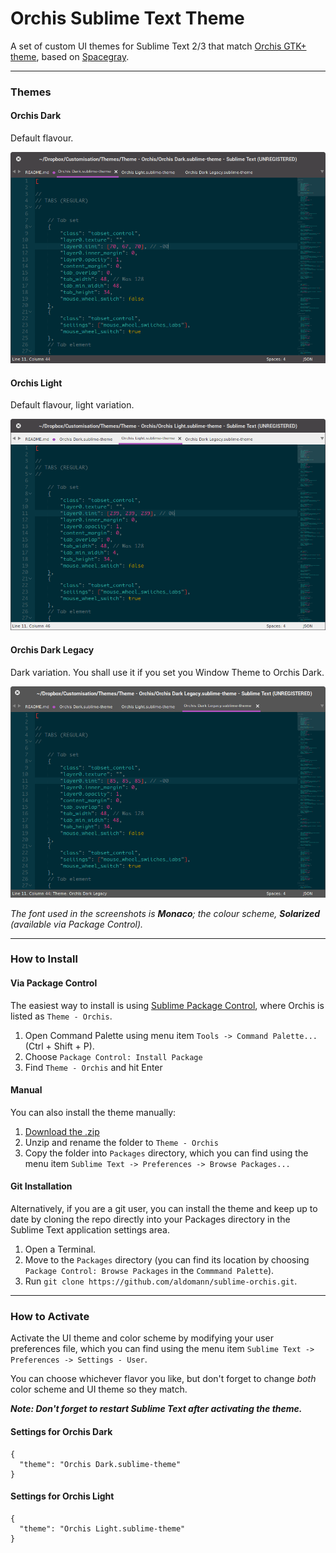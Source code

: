 # Orchis Sublime Text Theme

A set of custom UI themes for Sublime Text 2/3  that match [Orchis GTK+ theme](http://mokaproject.com/orchis-gtk-theme/), based on [Spacegray](https://github.com/kkga/spacegray).

***

### Themes

#### Orchis Dark

Default flavour.

![image](Screenshots/orchis-dark.png)

#### Orchis Light

Default flavour, light variation.

![image](Screenshots/orchis-light.png)

#### Orchis Dark Legacy

Dark variation. You shall use it if you set you Window Theme to Orchis Dark.

![image](Screenshots/orchis-dark-legacy.png)

*The font used in the screenshots is __Monaco__; the colour scheme, __Solarized__ (available via Package Control).*

***

### How to Install

#### Via Package Control

The easiest way to install is using [Sublime Package Control](https://sublime.wbond.net), where Orchis is listed as `Theme - Orchis`.

1. Open Command Palette using menu item `Tools -> Command Palette...` (Ctrl + Shift + P).
2. Choose `Package Control: Install Package`
3. Find `Theme - Orchis` and hit Enter

#### Manual

You can also install the theme manually:

1. [Download the .zip](https://github.com/aldomann/sublime-orchis/archive/master.zip)
2. Unzip and rename the folder to `Theme - Orchis`
3. Copy the folder into `Packages` directory, which you can find using the menu item `Sublime Text -> Preferences -> Browse Packages...`

#### Git Installation

Alternatively, if you are a git user, you can install the theme and keep up to date by cloning the repo directly into your Packages directory in the Sublime Text application settings area.

1. Open a Terminal.
2. Move to the `Packages` directory (you can find its location by choosing `Package Control: Browse Packages` in the `Commmand Palette`).
3. Run `git clone https://github.com/aldomann/sublime-orchis.git`.

***

### How to Activate

Activate the UI theme and color scheme by modifying your user preferences file, which you can find using the menu item `Sublime Text -> Preferences -> Settings - User`.

You can choose whichever flavor you like, but don't forget to change *both* color scheme and UI theme so they match.

***Note: Don't forget to restart Sublime Text after activating the theme.***

#### Settings for Orchis Dark

```
{
  "theme": "Orchis Dark.sublime-theme"
}
```

#### Settings for Orchis Light

```
{
  "theme": "Orchis Light.sublime-theme"
}
```
